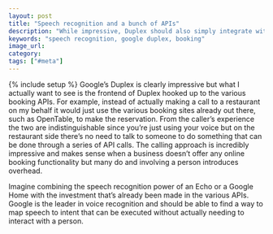 ```yaml
---
layout: post
title: "Speech recognition and a bunch of APIs"
description: "While impressive, Duplex should also simply integrate with APIs to further improve the booking experience."
keywords: "speech recognition, google duplex, booking"
image_url: 
category: 
tags: ["#meta"]
---
```

{% include setup %}
Google’s Duplex is clearly impressive but what I actually want to see is the frontend of Duplex hooked up to the various booking APIs. For example, instead of actually making a call to a restaurant on my behalf it would just use the various booking sites already out there, such as OpenTable, to make the reservation. From the caller’s experience the two are indistinguishable since you’re just using your voice but on the restaurant side there’s no need to talk to someone to do something that can be done through a series of API calls. The calling approach is incredibly impressive and makes sense when a business doesn’t offer any online booking functionality but many do and involving a person introduces overhead.

Imagine combining the speech recognition power of an Echo or a Google Home with the investment that’s already been made in the various APIs. Google is the leader in voice recognition and should be able to find a way to map speech to intent that can be executed without actually needing to interact with a person.
